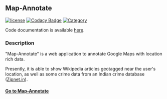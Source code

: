 ## Map-Annotate
[![license](https://img.shields.io/github/license/mashape/apistatus.svg?maxAge=2592000)](https://github.com/tushar-agarwal/map_annotate/blob/master/LICENSE.md) [![Codacy Badge](https://api.codacy.com/project/badge/Grade/0b41736d4582485b84d1f7af54ed57ca)](https://www.codacy.com/app/tushar-agarwal/map_annotate?utm_source=github.com&amp;utm_medium=referral&amp;utm_content=tushar-agarwal/map_annotate&amp;utm_campaign=Badge_Grade) [![Category](https://img.shields.io/badge/Category-Coursework-ff69b4.svg)](https://github.com/tushar-agarwal/map_annotate)

Code documentation is available <a href="http://tushar-agarwal.github.io/map_annotate/" target="_blank">here</a>.

### Description
"Map-Annotate" is a web application to annotate Google Maps with location rich data. 

Presently, it is able to show Wikipedia articles geotagged near the user's location, as well as some crime data from an Indian crime database (<a href="http://zipnet.in" target="_blank">Zipnet.in</a>).

#### <a href="http://tagarwal.pythonanywhere.com" target="_blank">Go to Map-Annotate</a>
